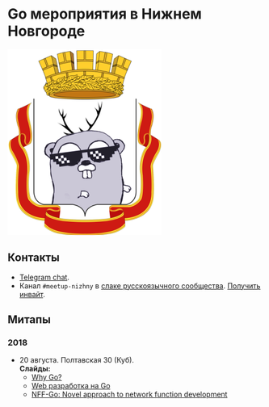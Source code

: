 # Go мероприятия в Нижнем Новгороде

![Logo](/go_nizhny.png)

## Контакты

* [Telegram chat](https://t.me/golang_events_nizhny).
* Канал `#meetup-nizhny` в [слаке русскоязычного сообщества](https://golang-ru.slack.com). [Получить инвайт](http://slack.golang-ru.com/).

## Митапы

### 2018

* 20 августа. Полтавская 30 (Куб).<br>
  **Слайды:**
  * [Why Go?](/slides/2018-Aug-20/why-go.pdf)
  * [Web разработка на Go](/slides/2018-Aug-20/web-dev.pdf)
  * [NFF-Go: Novel approach to network function development](/slides/2018-Aug-20/nff-go.pdf)
